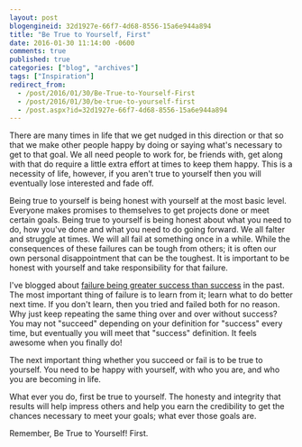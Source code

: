 ```yaml
---
layout: post
blogengineid: 32d1927e-66f7-4d68-8556-15a6e944a894
title: "Be True to Yourself, First"
date: 2016-01-30 11:14:00 -0600
comments: true
published: true
categories: ["blog", "archives"]
tags: ["Inspiration"]
redirect_from: 
  - /post/2016/01/30/Be-True-to-Yourself-First
  - /post/2016/01/30/be-true-to-yourself-first
  - /post.aspx?id=32d1927e-66f7-4d68-8556-15a6e944a894
---
```

<!-- more -->
<p>There are many times in life that we get nudged in this direction or that so that we make other people happy by doing or saying what's necessary to get to that goal. We all need people to work for, be friends with, get along with that do require a little extra effort at times to keep them happy. This is a necessity of life, however, if you aren't true to yourself then you will eventually lose interested and fade off.</p>
<p>Being true to yourself is being honest with yourself at the most basic level. Everyone makes promises to themselves to get projects done or meet certain goals. Being true to yourself is being honest about what you need to do, how you've done and what you need to do going forward. We all falter and struggle at times. We will all fail at something once in a while. While the consequences of these failures can be tough from others; it is often our own personal disappointment that can be the toughest. It is important to be honest with yourself and take responsibility for that failure.</p>
<p>I've blogged about <a href="/post/2013/09/08/Failure-Is-Greater-Success-Than-Success">failure being greater success than success</a> in the past. The most important thing of failure is to learn from it; learn what to do better next time. If you don't learn, then you tried and failed both for no reason. Why just keep repeating the same thing over and over without success? You may not "succeed" depending on your definition for "success" every time, but eventually you will meet that "success" definition. It feels awesome when you finally do!</p>
<p>The next important thing whether you succeed or fail is to be true to yourself. You need to be happy with yourself, with who you are, and who you are becoming in life.</p>
<p>What ever you do, first be true to yourself. The honesty and integrity that results will help impress others and help you earn the credibility to get the chances necessary to meet your goals; what ever those goals are.</p>
<p>Remember, Be True to Yourself! First.</p>
